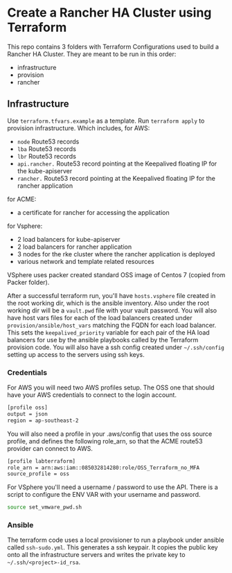 # Create a Rancher HA Cluster using Terraform

This repo contains 3 folders with Terraform Configurations used to build a Rancher HA Cluster. 
They are meant to be run in this order:
- infrastructure
- provision
- rancher

## Infrastructure
Use `terraform.tfvars.example` as a template.
Run `terraform apply` to provision infrastructure.
Which includes, for AWS:
- `node` Route53 records
- `lba` Route53 records
- `lbr` Route53 records
- `api.rancher.` Route53 record pointing at the Keepalived floating IP for the kube-apiserver
- `rancher.` Route53 record pointing at the Keepalived floating IP for the rancher application

for ACME:
- a certificate for rancher for accessing the application

for Vsphere:
- 2 load balancers for kube-apiserver
- 2 load balancers for rancher application
- 3 nodes for the rke cluster where the rancher application is deployed
- various network and template related resources

VSphere uses packer created standard OSS image of Centos 7 (copied from Packer folder).

After a successful terraform run, you'll have `hosts.vsphere` file created in the root working dir, which is the ansible inventory. Also under the root working dir will be a `vault.pwd` file with your vault password. You will also have host vars files for each of the load balancers created under `provision/ansible/host_vars` matching the FQDN for each load balancer. This sets the `keepalived_priority` variable for each pair of the HA load balancers for use by the ansible playbooks called by the Terraform provision code. You will also have a ssh config created under `~/.ssh/config` setting up access to the servers using ssh keys.

### Credentials

For AWS you will need two AWS profiles setup.  The OSS one that should have your AWS credentials to connect to the login account.
``` sh
[profile oss]
output = json
region = ap-southeast-2
```
You will also need a profile in your .aws/config that uses the oss source profile, and defines the following role_arn, so that the ACME route53 provider can connect to AWS.
``` sh
[profile labterraform]
role_arn = arn:aws:iam::085032814280:role/OSS_Terraform_no_MFA
source_profile = oss
```
For VSphere you'll need a username / password to use the API. There is a script to configure the ENV VAR with your username and password.

``` sh
source set_vmware_pwd.sh
```

### Ansible
The terraform code uses a local provisioner to run a playbook under ansible called `ssh-sudo.yml`. This generates a ssh keypair. It copies the public key onto all the infrastructure servers and writes the private key to `~/.ssh/<project>-id_rsa`.
